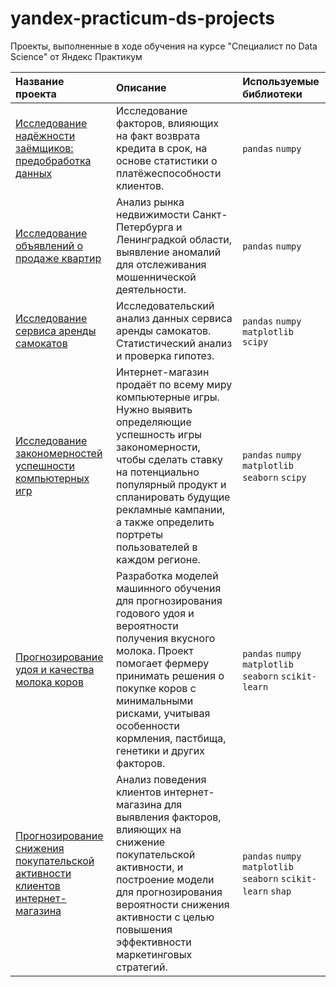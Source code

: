 # yandex-practicum-ds-projects
Проекты, выполненные в ходе обучения на курсе "Специалист по Data Science" от Яндекс Практикум

| Название проекта                                            | Описание                                                                                                                                                                                                                                                                                                                                                                             | Используемые библиотеки           |
| :---------------------- | :---------------------- | :---------------------- |
| [Исследование надёжности заёмщиков: предобработка данных](01_credit_scoring) | Исследование факторов, влияющих на факт возврата кредита в срок, на основе статистики о платёжеспособности клиентов. | `pandas` `numpy` |
| [Исследование объявлений о продаже квартир](02_real_estate_ads_analysis) | Анализ рынка недвижимости Санкт-Петербурга и Ленинградкой области, выявление аномалий для отслеживания мошеннической деятельности. | `pandas` `numpy` |
| [Исследование сервиса аренды самокатов](03_scooter_rental_analysis) | Исследовательский анализ данных сервиса аренды самокатов. Статистический анализ и проверка гипотез. | `pandas` `numpy` `matplotlib` `scipy` |
| [Исследование закономерностей успешности компьютерных игр](04_game_success_analysis) | Интернет-магазин продаёт по всему миру компьютерные игры. Нужно выявить определяющие успешность игры закономерности, чтобы сделать ставку на потенциально популярный продукт и спланировать будущие рекламные кампании, а также определить портреты пользователей в каждом регионе. | `pandas` `numpy` `matplotlib` `seaborn` `scipy` |
| [Прогнозирование удоя и качества молока коров](05_milk_yield_quality_prediction) | Разработка моделей машинного обучения для прогнозирования годового удоя и вероятности получения вкусного молока. Проект помогает фермеру принимать решения о покупке коров с минимальными рисками, учитывая особенности кормления, пастбища, генетики и других факторов. | `pandas` `numpy` `matplotlib` `seaborn` `scikit-learn` |
| [Прогнозирование снижения покупательской активности клиентов интернет-магазина](06_customer_activity_decline_prediction) | Анализ поведения клиентов интернет-магазина для выявления факторов, влияющих на снижение покупательской активности, и построение модели для прогнозирования вероятности снижения активности с целью повышения эффективности маркетинговых стратегий. | `pandas` `numpy` `matplotlib` `seaborn` `scikit-learn` `shap` |
